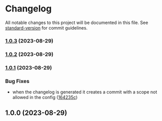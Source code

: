# Changelog

All notable changes to this project will be documented in this file. See [standard-version](https://github.com/conventional-changelog/standard-version) for commit guidelines.

### [1.0.3](https://github.com/MagikbeeDev/commitlint-config-magikbee/compare/v1.0.2...v1.0.3) (2023-08-29)

### [1.0.2](https://github.com/MagikbeeDev/commitlint-config-magikbee/compare/v1.0.1...v1.0.2) (2023-08-29)

### [1.0.1](https://github.com/MagikbeeDev/commitlint-config-magikbee/compare/v1.0.0...v1.0.1) (2023-08-29)


### Bug Fixes

* when the changelog is generated it creates a commit with a scope not allowed in the config ([164235c](https://github.com/MagikbeeDev/commitlint-config-magikbee/commit/164235cd592ca3b3fba8c8f1125603b9dfde0388))

## 1.0.0 (2023-08-29)
